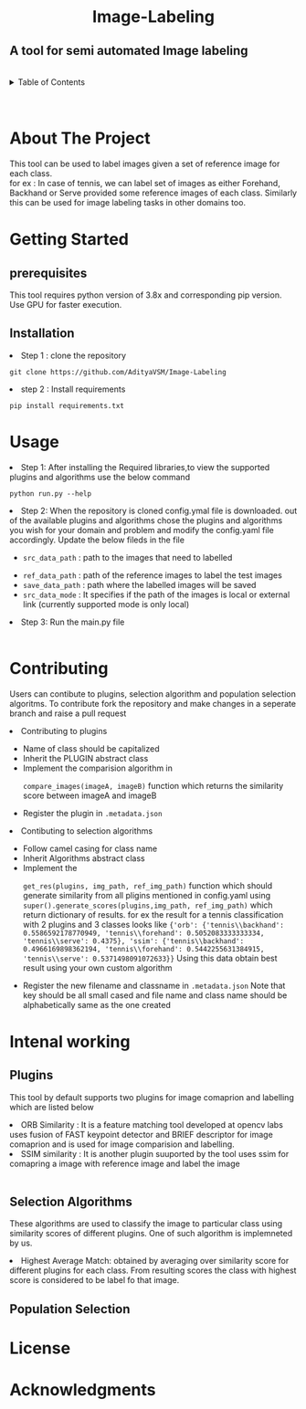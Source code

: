 <h1><center> Image-Labeling</center></h1>

<h2>A tool for semi automated Image labeling</h2>
<br> 

<details>
  <summary>Table of Contents</summary>
  <ol>
    <li><a href="#about-the-project">About The Project</a></li>
    <li>
      <a href="#getting-started">Getting Started</a>
      <ul>
        <li><a href="#prerequisites">Prerequisites</a></li>
        <li><a href="#installation">Installation</a></li>
      </ul>
    </li>
    <li><a href="#usage">Usage</a></li>
    <li><a href="#contributing">Contributing</a></li>
    <li>
        <a href="#intenal-working">Intenal working</a>
        <ul>
            <li><a href="#plugins">Plugins</a></li>
            <li><a href="#selection-algorithms">Selection Algorithms</a></li>
            <li><a href="#population-selection">Population Selection</a></li>
        </ul>
    </li>
    <li><a href="#license">License</a></li>
    <li><a href="#acknowledgments">Acknowledgments</a></li>
  </ol>
</details>
<br><br>

# About The Project
This tool can be used to label images given a set of reference image for each class. <br>
for ex : In case of tennis, we can label set of images as either Forehand, Backhand or Serve provided some reference images of each class.
Similarly this can be used for image labeling tasks in other domains too.

# Getting Started

## prerequisites
This tool requires python version of 3.8x and corresponding pip version. Use GPU for faster execution.
## Installation
<li>Step 1 : clone the repository

`git clone https://github.com/AdityaVSM/Image-Labeling` </li>

<li>step 2 : Install requirements 

`pip install requirements.txt`</li>

# Usage
<li>Step 1: After installing the Required libraries,to view the supported plugins and algorithms use the below command 

`python run.py --help`


<li>Step 2: When the repository is cloned config.ymal file is downloaded.
out of the available plugins and algorithms chose the plugins and algorithms you wish for your domain and problem and modify the config.yaml file accordingly. Update the below fileds in the file
<ul>
    <li> 

`src_data_path` : path to the images that need to labelled</li>
    <li>
    `ref_data_path` : path of the reference images to label the test images </li>
    <li>
    `save_data_path` : path where the labelled images will be saved
    </li>
    <li>
    `src_data_mode` : It specifies if the path of the images is local or external link (currently supported mode is only local)
    </li>
</ul>
<li> Step 3: Run the main.py file</li>

<br>

# Contributing
Users can contibute to plugins, selection algorithm and population selection algoritms.
To contribute fork the repository and make changes in a seperate branch and raise a pull request

<li>Contributing to plugins</li>
<ul>
    <li>Name of class should be capitalized</li>
    <li>Inherit the PLUGIN abstract class</li>
    <li>Implement the comparision algorithm in
    
`compare_images(imageA, imageB)` function       which     returns the similarity score between      imageA and imageB</li>
    <li>Register the plugin in `.metadata.json`</li>
</ul>

<li> Contibuting to selection algorithms</li>
<ul>
    <li>Follow camel casing for class name</li>
    <li>Inherit Algorithms abstract class</li>
    <li>Implement the 

`get_res(plugins, img_path, ref_img_path)` function which should generate similarity from all pligins mentioned in config.yaml using `super().generate_scores(plugins,img_path, ref_img_path)` which return dictionary of results.
for ex the result for a tennis classification with 2 plugins and 3 classes looks like `{'orb': {'tennis\\backhand': 0.5586592178770949, 'tennis\\forehand': 0.5052083333333334, 'tennis\\serve': 0.4375}, 'ssim': {'tennis\\backhand': 0.4966169898362194, 'tennis\\forehand': 0.5442255631384915, 'tennis\\serve': 0.5371498091072633}}` Using this data obtain best result using your own custom algorithm</li>
    <li>Register the new filename and classname in 
`.metadata.json` Note that key should be all small cased and file name and class name should be alphabetically same as the one created</li>

</ul>


# Intenal working

## Plugins
This tool by default supports two plugins for image comaprion and labelling which are listed below

<li>ORB Similarity : It is a feature matching tool developed at opencv labs uses fusion of FAST keypoint detector and BRIEF descriptor for image comaprion and is used for image comparision and labelling.</li>

<li>SSIM similarity : It is another plugin suuported by the tool uses ssim for comapring a image with reference image and label the image</li>
<br>

## Selection Algorithms

These algorithms are used to classify the image to particular class using similarity scores of different plugins. One of such algorithm is implemneted by us.

<li>Highest Average Match: obtained by averaging over similarity score for different plugins for each class. From resulting scores the class with highest score is considered to be label fo that image.

<br>

## Population Selection

# License

# Acknowledgments



